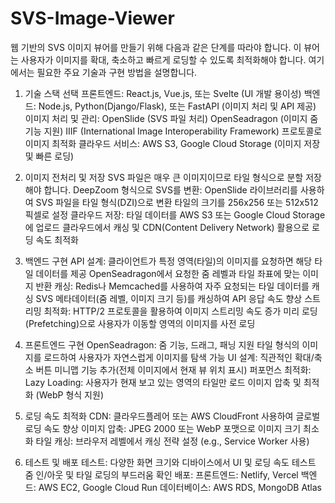 # SVS-Image-Viewer

웹 기반의 SVS 이미지 뷰어를 만들기 위해 다음과 같은 단계를 따라야 합니다. 이 뷰어는 사용자가 이미지를 확대, 축소하고 빠르게 로딩할 수 있도록 최적화해야 합니다. 여기에서는 필요한 주요 기술과 구현 방법을 설명합니다.

1. 기술 스택 선택
프론트엔드: React.js, Vue.js, 또는 Svelte (UI 개발 용이성)
백엔드: Node.js, Python(Django/Flask), 또는 FastAPI (이미지 처리 및 API 제공)
이미지 처리 및 관리:
OpenSlide (SVS 파일 처리)
OpenSeadragon (이미지 줌 기능 지원)
IIIF (International Image Interoperability Framework) 프로토콜로 이미지 최적화
클라우드 서비스: AWS S3, Google Cloud Storage (이미지 저장 및 빠른 로딩)

2. 이미지 전처리 및 저장
SVS 파일은 매우 큰 이미지이므로 타일 형식으로 분할 저장해야 합니다.
DeepZoom 형식으로 SVS를 변환:
OpenSlide 라이브러리를 사용하여 SVS 파일을 타일 형식(DZI)으로 변환
타일의 크기를 256x256 또는 512x512 픽셀로 설정
클라우드 저장:
타일 데이터를 AWS S3 또는 Google Cloud Storage에 업로드
클라우드에서 캐싱 및 CDN(Content Delivery Network) 활용으로 로딩 속도 최적화

3. 백엔드 구현
API 설계:
클라이언트가 특정 영역(타일)의 이미지를 요청하면 해당 타일 데이터를 제공
OpenSeadragon에서 요청한 줌 레벨과 타일 좌표에 맞는 이미지 반환
캐싱:
Redis나 Memcached를 사용하여 자주 요청되는 타일 데이터를 캐싱
SVS 메타데이터(줌 레벨, 이미지 크기 등)를 캐싱하여 API 응답 속도 향상
스트리밍 최적화:
HTTP/2 프로토콜을 활용하여 이미지 스트리밍 속도 증가
미리 로딩(Prefetching)으로 사용자가 이동할 영역의 이미지를 사전 로딩

4. 프론트엔드 구현
OpenSeadragon:
줌 기능, 드래그, 패닝 지원
타일 형식의 이미지를 로드하여 사용자가 자연스럽게 이미지를 탐색 가능
UI 설계:
직관적인 확대/축소 버튼
미니맵 기능 추가(전체 이미지에서 현재 뷰 위치 표시)
퍼포먼스 최적화:
Lazy Loading: 사용자가 현재 보고 있는 영역의 타일만 로드
이미지 압축 및 최적화 (WebP 형식 지원)

5. 로딩 속도 최적화
CDN:
클라우드플레어 또는 AWS CloudFront 사용하여 글로벌 로딩 속도 향상
이미지 압축:
JPEG 2000 또는 WebP 포맷으로 이미지 크기 최소화
타일 캐싱:
브라우저 레벨에서 캐싱 전략 설정 (e.g., Service Worker 사용)

6. 테스트 및 배포
테스트:
다양한 화면 크기와 디바이스에서 UI 및 로딩 속도 테스트
줌 인/아웃 및 타일 로딩의 부드러움 확인
배포:
프론트엔드: Netlify, Vercel
백엔드: AWS EC2, Google Cloud Run
데이터베이스: AWS RDS, MongoDB Atlas
